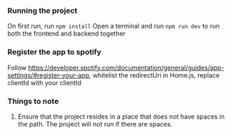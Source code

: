### Running the project

On first run, run `npm install`
Open a terminal and run `npm run dev` to run both the frontend and backend together

### Register the app to spotify

Follow https://developer.spotify.com/documentation/general/guides/app-settings/#register-your-app, whitelist the redirectUri in Home.js, replace clientId with your clientId

### Things to note

1. Ensure that the project resides in a place that does not have spaces in the path. The project will not run if there are spaces.
